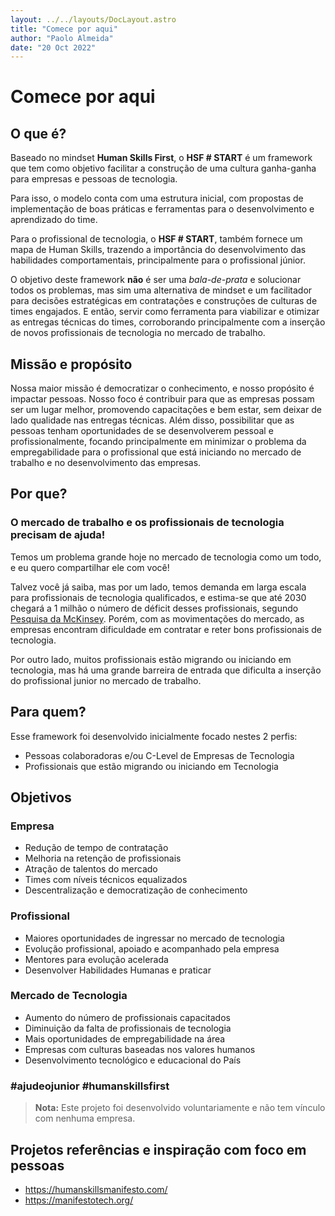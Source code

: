 ```yaml
---
layout: ../../layouts/DocLayout.astro
title: "Comece por aqui"
author: "Paolo Almeida"
date: "20 Oct 2022"
---
```


# <a class="dark:text-violet-400 text-violet-700" name="comece">Comece por aqui</a>

## <a class="text-violet-700 dark:text-violet-400" name="o-que-e">O que é?</a>

Baseado no mindset **Human Skills First**, o **HSF # START** é um framework que tem como objetivo facilitar a construção de uma cultura ganha-ganha para empresas e pessoas de tecnologia. 

Para isso, o modelo conta com uma estrutura inicial, com propostas de implementação de boas práticas e ferramentas para o desenvolvimento e aprendizado do time.

Para o profissional de tecnologia, o **HSF # START**, também fornece um mapa de Human Skills, trazendo a importância do desenvolvimento das habilidades comportamentais, principalmente para o profissional júnior.

O objetivo deste framework **não** é ser uma *bala-de-prata* e solucionar todos os problemas, mas sim uma alternativa de mindset e um facilitador para decisões estratégicas em contratações e construções de culturas de times engajados. E então, servir como ferramenta para viabilizar e otimizar as entregas técnicas do times, corroborando principalmente com a inserção de novos profissionais de tecnologia no mercado de trabalho.

## <a class="text-violet-700 dark:text-violet-400" name="missao-e-proposito">Missão e propósito</a>

Nossa maior missão é democratizar o conhecimento, e nosso propósito é impactar pessoas. 
Nosso foco é contribuir para que as empresas possam ser um lugar melhor, promovendo capacitações e bem estar, sem deixar de lado qualidade nas entregas técnicas.
Além disso, possibilitar que as pessoas tenham oportunidades de se desenvolverem pessoal e profissionalmente, focando principalmente em minimizar o problema da empregabilidade para o profissional que está iniciando no mercado de trabalho e no desenvolvimento das empresas.


## <a class="text-violet-700 dark:text-violet-400" name="por-que">Por que?</a>

### O mercado de trabalho e os profissionais de tecnologia precisam de ajuda!

Temos um problema grande hoje no mercado de tecnologia como um todo, e eu quero compartilhar ele com você!

Talvez você já saiba, mas por um lado, temos demanda em larga escala para profissionais de tecnologia qualificados, e estima-se que até 2030 chegará a 1 milhão o número de déficit desses profissionais, segundo [Pesquisa da McKinsey](https://www.mckinsey.com/br/our-insights/all-insights/o-que-importa-para-atrair-e-reter-os-talentos-mais-disputados-do-mercado). Porém, com as movimentações do mercado, as empresas encontram dificuldade em contratar e reter bons profissionais de tecnologia.

Por outro lado, muitos profissionais estão migrando ou iniciando em tecnologia, mas há uma grande barreira de entrada que dificulta a inserção do profissional junior no mercado de trabalho. 

## <a class="text-violet-700 dark:text-violet-400" name="para-quem">Para quem?</a>

Esse framework foi desenvolvido inicialmente focado nestes 2 perfis:

- Pessoas colaboradoras e/ou C-Level de Empresas de Tecnologia
- Profissionais que estão migrando ou iniciando em Tecnologia

## <a class="text-violet-700 dark:text-violet-400" name="objetivos">Objetivos</a>

### <a class="text-violet-700 dark:text-violet-400" name="empresa">Empresa</a>
- Redução de tempo de contratação
- Melhoria na retenção de profissionais
- Atração de talentos do mercado
- Times com níveis técnicos equalizados
- Descentralização e democratização de conhecimento

### <a class="text-violet-700 dark:text-violet-400" name="profissional">Profissional</a>
- Maiores oportunidades de ingressar no mercado de tecnologia 
- Evolução profissional, apoiado e acompanhado pela empresa
- Mentores para evolução acelerada
- Desenvolver Habilidades Humanas e praticar

### <a class="text-violet-700 dark:text-violet-400" name="mercado-de-tecnologia">Mercado de Tecnologia</a>
- Aumento do número de profissionais capacitados
- Diminuição da falta de profissionais de tecnologia
- Mais oportunidades de empregabilidade na área
- Empresas com culturas baseadas nos valores humanos
- Desenvolvimento tecnológico e educacional do País

### #ajudeojunior #humanskillsfirst

> **Nota:** Este projeto foi desenvolvido voluntariamente e não tem vínculo com nenhuma empresa. 

## <a class="text-violet-700 dark:text-violet-400" name="referencias">Projetos referências e inspiração com foco em pessoas

- https://humanskillsmanifesto.com/
- https://manifestotech.org/
